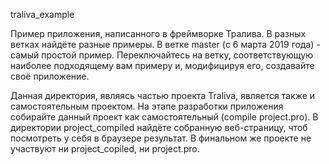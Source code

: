 traliva_example

Пример приложения, написанного в фреймворке Тралива. В разных ветках найдёте разные примеры. В ветке master (с 6 марта 2019 года) - самый простой пример. Переключайтесь на ветку, соответствующую наиболее подходящему вам примеру и, модифицируя его, создавайте своё приложение.

Данная директория, являясь частью проекта Traliva, является также и самостоятельным проектом.
На этапе разработки приложения собирайте данный проект как самостоятельный (compile project.pro). В директории project_compiled найдёте собранную веб-страницу, чтоб посмотреть у себя в браузере результат. В финальном же проекте не участвуют ни project_copiled, ни project.pro.
